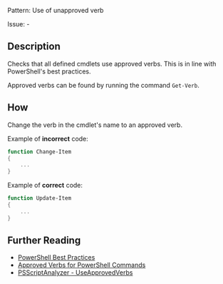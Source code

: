 Pattern: Use of unapproved verb

Issue: -

## Description

Checks that all defined cmdlets use approved verbs. This is in line with PowerShell's best practices.

Approved verbs can be found by running the command `Get-Verb`.

## How

Change the verb in the cmdlet's name to an approved verb.

Example of **incorrect** code:

``` PowerShell
function Change-Item
{
    ...
}
````

Example of **correct** code:

``` PowerShell
function Update-Item
{
    ...
}
```

## Further Reading

* [PowerShell Best Practices](https://github.com/PowerShell/PSScriptAnalyzer/blob/master/PowerShellBestPractices.md)
* [Approved Verbs for PowerShell Commands](https://docs.microsoft.com/powershell/developer/cmdlet/approved-verbs-for-windows-powershell-commands)
* [PSScriptAnalyzer - UseApprovedVerbs](https://github.com/PowerShell/PSScriptAnalyzer/tree/master/docs/Rules/UseApprovedVerbs.md)